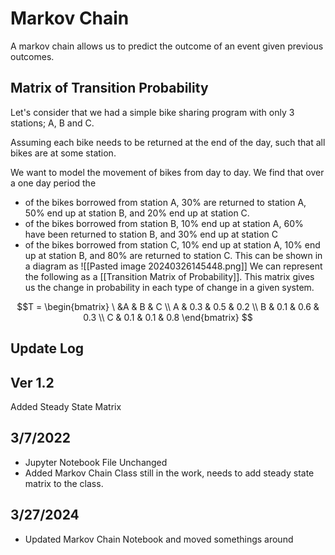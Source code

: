# Markov Chain
A markov chain allows us to predict the outcome of an event given previous outcomes. 
## Matrix of Transition Probability
Let's consider that we had a simple bike sharing program with only 3 stations; A, B and C.

Assuming each bike needs to be returned at the end of the day, such that all bikes are at some station. 

We want to model the movement of bikes from day to day. We find that over a one day period the 
- of the bikes borrowed from station A, 30% are returned to station A, 50% end up at station B, and 20% end up at station C.
- of the bikes borrowed from station B, 10% end up at station A, 60% have been returned to station B, and 30% end up at station C
- of the bikes borrowed from station C, 10% end up at station A, 10% end up at station B, and 80% are returned to station C.
This can be shown in a diagram as 
![[Pasted image 20240326145448.png]]
We can represent the following as a [[Transition Matrix of Probability]]. This matrix gives us the change in probability in each type of change in a given system. 

$$T = \begin{bmatrix}
    \ &A & B & C \\
    A & 0.3 & 0.5 & 0.2 \\
    B & 0.1 & 0.6 & 0.3 \\
    C & 0.1 & 0.1 & 0.8
\end{bmatrix}
$$

## Update Log 
## Ver 1.2 
Added Steady State Matrix 
## 3/7/2022
- Jupyter Notebook File Unchanged 
- Added Markov Chain Class still in the work, needs to add steady state matrix to the class.
## 3/27/2024
- Updated Markov Chain Notebook and moved somethings around 
